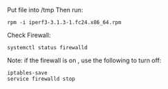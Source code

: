 Put file into /tmp
Then run:
    
    rpm -i iperf3-3.1.3-1.fc24.x86_64.rpm

Check Firewall:

    systemctl status firewalld

Note: if the firewall is on , use the following to turn off:

    iptables-save
    service firewalld stop
